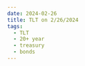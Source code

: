 ```yaml
---
date: 2024-02-26
title: TLT on 2/26/2024
tags: 
  - TLT
  - 20+ year
  - treasury
  - bonds
---
```

<div class="post">
<snapshot-grid 
    :reports="['2024/02/23/CTA/TLT', '2024/02/26/CTA/TLT', '2024/02/26/MTP/TLT']"
    chart="2024/02/26/Chart/TLT"
/>
<p>

</p>
<p>

</p>
</div>